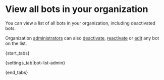 # View all bots in your organization

You can view a list of all bots in your organization, including deactivated bots.

Organization [administrators](/help/roles-and-permissions) can also
[deactivate](/help/deactivate-or-reactivate-a-bot),
[reactivate](/help/deactivate-or-reactivate-a-bot) or
[edit](/help/edit-a-bot#edit-a-bot-in-your-organization) any bot on the list.

{start_tabs}

{settings_tab|bot-list-admin}

{end_tabs}
